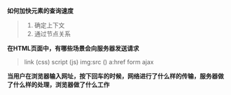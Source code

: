 **如何加快元素的查询速度**

> 1. 确定上下文
> 2. 通过节点关系

**在HTML页面中，有哪些场景会向服务器发送请求**

> link (css) script (js) img:src () a:href form ajax

**当用户在浏览器输入网址，按下回车的时候，网络进行了什么样的传输，服务器做了什么样的处理，浏览器做了什么工作**